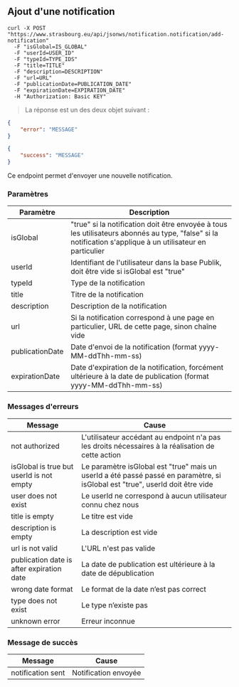 ## Ajout d'une notification

```shell
curl -X POST "https://www.strasbourg.eu/api/jsonws/notification.notification/add-notification"
  -F "isGlobal=IS_GLOBAL"
  -F "userId=USER_ID"
  -F "typeId=TYPE_IDS"
  -F "title=TITLE"
  -F "description=DESCRIPTION"
  -F "url=URL"
  -F "publicationDate=PUBLICATION_DATE"
  -F "expirationDate=EXPIRATION_DATE"
  -H "Authorization: Basic KEY"
```


> La réponse est un des deux objet suivant :

```json
{
    "error": "MESSAGE"
}
```


```json
{
    "success": "MESSAGE"
}
```


Ce endpoint permet d'envoyer une nouvelle notification.

### Paramètres

Paramètre | Description
--------- | -----------
isGlobal | "true" si la notification doit être envoyée à tous les utilisateurs abonnés au type, "false" si la notification s'applique à un utilisateur en particulier
userId | Identifiant de l'utilisateur dans la base Publik, doit être vide si isGlobal est "true"
typeId | Type de la notification
title | Titre de la notification
description | Description de la notification
url | Si la notification correspond à une page en particulier, URL de cette page, sinon chaîne vide
publicationDate | Date d'envoi de la notification (format yyyy-MM-ddThh-mm-ss)
expirationDate | Date d'expiration de la notification, forcément ultérieure à la date de publication (format yyyy-MM-ddThh-mm-ss)

### Messages d'erreurs

Message | Cause
--------|--------
not authorized | L'utilisateur accédant au endpoint n'a pas les droits nécessaires à la réalisation de cette action
isGlobal is true but userId is not empty | Le paramètre isGlobal est "true" mais un userId a été passé passé en paramètre, si isGlobal est "true", userId doit être vide
user does not exist | Le userId ne correspond à aucun utilisateur connu chez nous
title is empty | Le titre est vide
description is empty | La description est vide
url is not valid | L'URL n'est pas valide
publication date is after expiration date | La date de publication est ultérieure à la date de dépublication
wrong date format | Le format de la date n’est pas correct
type does not exist | Le type n’existe pas
unknown error | Erreur inconnue

### Message de succès

Message | Cause
--------|--------
notification sent | Notification envoyée


